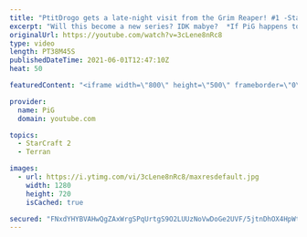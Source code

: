 ```yaml
---
title: "PtitDrogo gets a late-night visit from the Grim Reaper! #1 -StarCraft 2"
excerpt: "Will this become a new series? IDK mabye?  *If PiG happens to talk about a viewer tournament the announced day is wrong as we had to move it a few times hahahaha  Like the content? Then consider to leave a thumbs up and subscribe! ;) Videos don’t appear in your feed and you want to get notified about"
originalUrl: https://youtube.com/watch?v=3cLene8nRc8
type: video
length: PT38M45S
publishedDateTime: 2021-06-01T12:47:10Z
heat: 50

featuredContent: "<iframe width=\"800\" height=\"500\" frameborder=\"0\" src=\"https://www.youtube.com/embed/3cLene8nRc8\" allow=\"accelerometer; autoplay; encrypted-media; gyroscope; picture-in-picture\" allowfullscreen></iframe>"

provider:
  name: PiG
  domain: youtube.com

topics:
  - StarCraft 2
  - Terran

images:
  - url: https://i.ytimg.com/vi/3cLene8nRc8/maxresdefault.jpg
    width: 1280
    height: 720
    isCached: true

secured: "FNxdYHYBVAHwQgZAxWrgSPqUrtgS9O2LUUzNoVwDoGe2UVF/5jtnDhOX4HpWtsKKi1DHIDcq8A5YJRzQFeuZynyzza2f3pI6youxMpzTvyYxPwWTMZSjQFO8nDTF02VbCE2lGtoW5zhW5H9c+Lm0ZxybdEiW7ocjWR3hoDVr3OSh35gO6PFjubc3lZbhXjoOs0/r8h4/y0BmVHX7tRsqTK1Fppl6xFlSjAZJEjx2uBaRXJWi/GT3yOx3cuKy77OZ0aSsXGrifA8r0gUGitFWcXoaMQ9A72mcqbHGvsnps1FoP5VcAUcTN3JwhLA2wbGluHKVtp2ye6vWLPAacImvYSd/jr39N6TQ3lgeqQoaV8J0LX4fRNpJ/SFE5yInxIlY9MmTgw6sr8Yh7z2ITF4CfnnNqdpsUQVgXyr2WNqohok=;Oq0OAmvmEO9NUYPSLO0QKg=="
---
```


